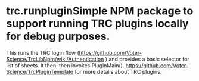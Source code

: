 # trc.runpluginSimple NPM package to support running TRC plugins locally for debug purposes. 
This runs the TRC login flow (https://github.com/Voter-Science/TrcLibNpm/wiki/Authentication ) and provides a basic selector for list of sheets. It then  then invokes PluginMain(). 
https://github.com/Voter-Science/TrcPluginTemplate for more details about TRC plugins. 
